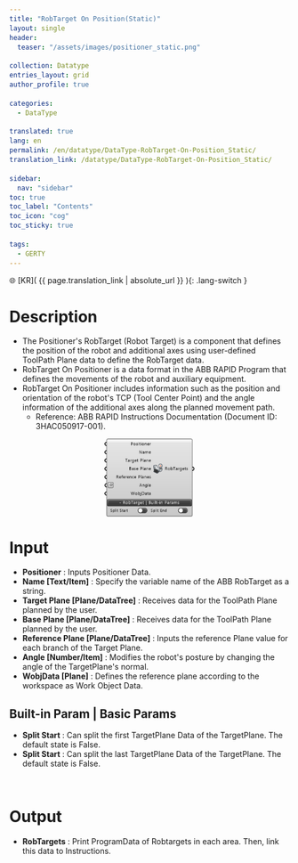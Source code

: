 ```yaml
---
title: "RobTarget On Position(Static)"
layout: single
header:
  teaser: "/assets/images/positioner_static.png"

collection: Datatype
entries_layout: grid
author_profile: true

categories:
  - DataType

translated: true
lang: en
permalink: /en/datatype/DataType-RobTarget-On-Position_Static/
translation_link: /datatype/DataType-RobTarget-On-Position_Static/

sidebar:
  nav: "sidebar"
toc: true
toc_label: "Contents"
toc_icon: "cog"
toc_sticky: true

tags: 
  - GERTY
---
```


🌐 [KR]( {{ page.translation_link | absolute_url }} ){: .lang-switch }

# Description

* The Positioner's RobTarget (Robot Target) is a component that defines the position of the robot and additional axes using user-defined ToolPath Plane data to define the RobTarget data. 
* RobTarget On Positioner is a data format in the ABB RAPID Program that defines the movements of the robot and auxiliary equipment. 
* RobTarget On Positioner includes information such as the position and orientation of the robot's TCP (Tool Center Point) and the angle information of the additional axes along the planned movement path.
  * Reference: ABB RAPID Instructions Documentation (Document ID: 3HAC050917-001).

<p align="center">  <img src="/assets/images/positioner_static.png" align="center" width="32%"></p>

# Input

* **Positioner** : Inputs Positioner Data.
* **Name [Text/Item]** : Specify the variable name of the ABB RobTarget as a string.
* **Target Plane [Plane/DataTree]** : Receives data for the ToolPath Plane planned by the user.
* **Base Plane [Plane/DataTree]** : Receives data for the ToolPath Plane planned by the user.
* **Reference Plane [Plane/DataTree]** : Inputs the reference Plane value for each branch of the Target Plane.
* **Angle [Number/Item]** : Modifies the robot's posture by changing the angle of the TargetPlane's normal.
* **WobjData [Plane]** : Defines the reference plane according to the workspace as Work Object Data.

## Built-in Param | Basic Params​

* **Split Start** : Can split the first TargetPlane Data of the TargetPlane. The default state is False.
* **Split Start** : Can split the last TargetPlane Data of the TargetPlane. The default state is False.

<br>

# Output

* **RobTargets** : Print ProgramData of Robtargets in each area. Then, link this data to Instructions.
